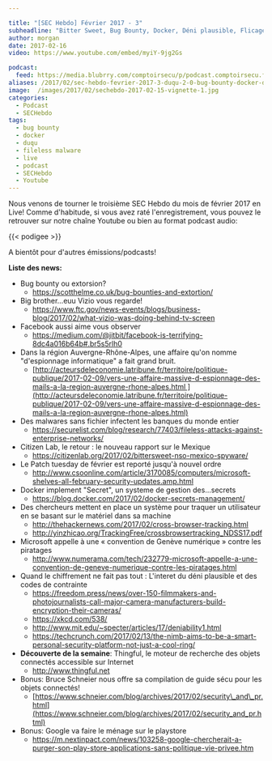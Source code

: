 ```yaml
---

title: "[SEC Hebdo] Février 2017 - 3"
subheadline: "Bitter Sweet, Bug Bounty, Docker, Déni plausible, Flicage hardware, Fileless malware, etc."
author: morgan
date: 2017-02-16
video: https://www.youtube.com/embed/myiY-9jg2Gs

podcast:
  feed: https://media.blubrry.com/comptoirsecu/p/podcast.comptoirsecu.fr/CSEC.HS36.2017-02-15.SECHebdo_Fev_2017-3.mp3
aliases: /2017/02/sec-hebdo-fevrier-2017-3-duqu-2-0-bug-bounty-docker-deni-plausible-flicage-hardware-fileless-malware-etc/
image:  /images/2017/02/sechebdo-2017-02-15-vignette-1.jpg
categories:
  - Podcast
  - SECHebdo
tags:
  - bug bounty
  - docker
  - duqu
  - fileless malware
  - live
  - podcast
  - SECHebdo
  - Youtube
---
```



Nous venons de tourner le troisième SEC Hebdo du mois de février 2017 en Live! Comme d'habitude, si vous avez raté l'enregistrement, vous pouvez le retrouver sur notre chaîne Youtube ou bien au format podcast audio:

{{< podigee >}}

A bientôt pour d'autres émissions/podcasts!

**Liste des news:**

  * Bug bounty ou extorsion?
      * <https://scotthelme.co.uk/bug-bounties-and-extortion/>
  * Big brother...euu Vizio vous regarde!
      * <https://www.ftc.gov/news-events/blogs/business-blog/2017/02/what-vizio-was-doing-behind-tv-screen>
  * Facebook aussi aime vous observer
      * <https://medium.com/@jitbit/facebook-is-terrifying-8dc4a016b64b#.br5s5rlh0>
  * Dans la région Auvergne-Rhône-Alpes, une affaire qu'on nomme "d'espionnage informatique" a fait grand bruit.
      * [http://acteursdeleconomie.latribune.fr/territoire/politique-publique/2017-02-09/vers-une-affaire-massive-d-espionnage-des-mails-a-la-region-auvergne-rhone-alpes.html ](http://acteursdeleconomie.latribune.fr/territoire/politique-publique/2017-02-09/vers-une-affaire-massive-d-espionnage-des-mails-a-la-region-auvergne-rhone-alpes.html)
  * Des malwares sans fichier infectent les banques du monde entier
      * <https://securelist.com/blog/research/77403/fileless-attacks-against-enterprise-networks/>
  * Citizen Lab, le retour : le nouveau rapport sur le Mexique
      * <https://citizenlab.org/2017/02/bittersweet-nso-mexico-spyware/>
  * Le Patch tuesday de février est reporté jusqu'à nouvel ordre
      * <http://www.csoonline.com/article/3170085/computers/microsoft-shelves-all-february-security-updates.amp.html>
  * Docker implement "Secret", un systeme de gestion des...secrets
      * <https://blog.docker.com/2017/02/docker-secrets-management/>
  * Des chercheurs mettent en place un système pour traquer un utilisateur en se basant sur le matériel dans sa machine
      * <http://thehackernews.com/2017/02/cross-browser-tracking.html>
      * <http://yinzhicao.org/TrackingFree/crossbrowsertracking_NDSS17.pdf>
  * Microsoft appelle à une « convention de Genève numérique » contre les piratages
      * <http://www.numerama.com/tech/232779-microsoft-appelle-a-une-convention-de-geneve-numerique-contre-les-piratages.html>
  * Quand le chiffrement ne fait pas tout : L'interet du déni plausible et des codes de contrainte
      * <https://freedom.press/news/over-150-filmmakers-and-photojournalists-call-major-camera-manufacturers-build-encryption-their-cameras/>
      * <https://xkcd.com/538/>
      * <http://www.mit.edu/~specter/articles/17/deniability1.html>
      * <https://techcrunch.com/2017/02/13/the-nimb-aims-to-be-a-smart-personal-security-platform-not-just-a-cool-ring/>
  * **Découverte de la semaine**: Thingful, le moteur de recherche des objets connectés accessible sur Internet
      * <http://www.thingful.net>
  * Bonus: Bruce Schneier nous offre sa compilation de guide sécu pour les objets connectés!
      * [https://www.schneier.com/blog/archives/2017/02/security\_and\_pr.html](https://www.schneier.com/blog/archives/2017/02/security_and_pr.html)
  * Bonus: Google va faire le ménage sur le playstore
      * <https://m.nextinpact.com/news/103258-google-chercherait-a-purger-son-play-store-applications-sans-politique-vie-privee.htm>
